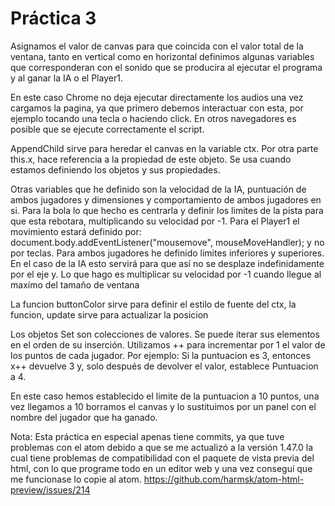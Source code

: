 # Práctica 3
Asignamos el valor de canvas para que coincida con el valor total de la ventana, tanto en vertical como en horizontal
definimos algunas variables que corresponderan con el sonido que se producira al ejecutar el programa y al ganar la IA o el Player1.

En este caso Chrome no deja ejecutar directamente los audios una vez cargamos la pagina, ya que primero debemos interactuar con esta, por ejemplo tocando una tecla o haciendo click. En otros navegadores es posible que se ejecute correctamente el script.

AppendChild sirve para heredar el canvas en la variable ctx.
Por otra parte this.x, hace referencia a la propiedad de este objeto. Se usa cuando estamos definiendo los objetos y sus propiedades.

Otras variables que he definido son la velocidad de la IA, puntuación de ambos jugadores y dimensiones y comportamiento de ambos jugadores en si.
Para la bola lo que hecho es centrarla y definir los limites de la pista para que esta rebotara, multiplicando su velocidad por -1.
Para el Player1 el movimiento estará definido por: document.body.addEventListener("mousemove", mouseMoveHandler);
y no por teclas.
Para ambos jugadores he definido limites inferiores y superiores. En el caso de la IA esto servirá para que así no se desplaze indefinidamente por el eje y. Lo que hago es multiplicar su velocidad por -1 cuando llegue al maxímo del tamaño de ventana

La funcion buttonColor sirve para definir el estilo de fuente del ctx, la funcion, update sirve para actualizar la posicion

Los objetos Set son colecciones de valores. Se puede iterar sus elementos en el orden de su inserción.
Utilizamos ++ para incrementar por 1 el valor de los puntos de cada jugador. Por ejemplo:
Si la puntuacion es 3, entonces  x++ devuelve 3 y, solo después de devolver el valor, establece Puntuacion a 4.

En este caso hemos establecido el limite de la puntuacion a 10 puntos, una vez llegamos a 10 borramos el canvas y lo sustituimos por un panel con el nombre del jugador que ha ganado.

Nota:
Esta práctica en especial apenas tiene commits, ya que tuve problemas con el atom debido a que se me actualizó a la versión 1.47.0 la cual tiene problemas de compatibilidad con el paquete de vista previa del html, con lo que programe todo en un editor web y una vez conseguí que me funcionase lo copie al atom.
https://github.com/harmsk/atom-html-preview/issues/214
